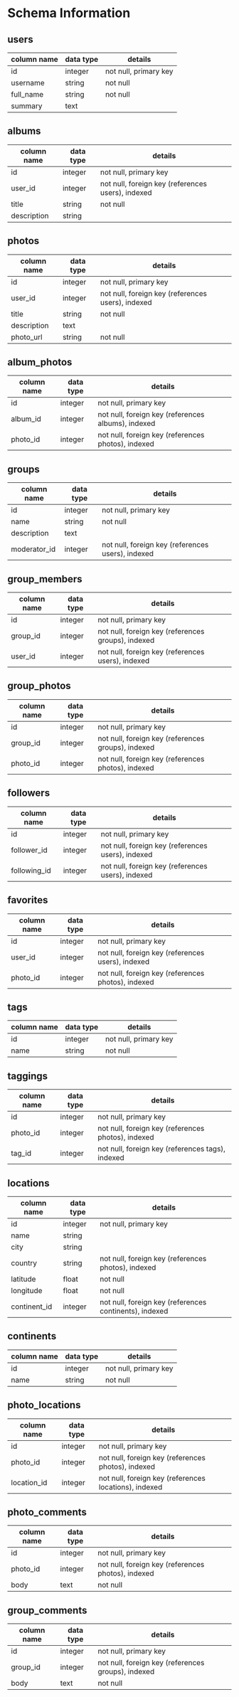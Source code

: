# Schema Information

## users
column name | data type | details
------------|-----------|-----------------------
id          | integer   | not null, primary key
username    | string    | not null
full_name   | string    | not null
summary     | text      |

## albums
column name | data type | details
------------|-----------|-----------------------
id          | integer   | not null, primary key
user_id     | integer   | not null, foreign key (references users), indexed
title       | string    | not null
description | string    |

## photos
column name | data type | details
------------|-----------|-----------------------
id          | integer   | not null, primary key
user_id     | integer   | not null, foreign key (references users), indexed
title       | string    | not null
description | text      |
photo_url   | string    | not null

## album_photos
column name | data type | details
------------|-----------|-----------------------
id          | integer   | not null, primary key
album_id    | integer   | not null, foreign key (references albums), indexed
photo_id    | integer   | not null, foreign key (references photos), indexed

## groups
column name | data type | details
------------|-----------|-----------------------
id          | integer   | not null, primary key
name        | string    | not null
description | text      |
moderator_id| integer   | not null, foreign key (references users), indexed

## group_members
column name | data type | details
------------|-----------|-----------------------
id          | integer   | not null, primary key
group_id    | integer   | not null, foreign key (references groups), indexed
user_id     | integer   | not null, foreign key (references users), indexed

## group_photos
column name | data type | details
------------|-----------|-----------------------
id          | integer   | not null, primary key
group_id    | integer   | not null, foreign key (references groups), indexed
photo_id    | integer   | not null, foreign key (references photos), indexed

## followers
column name | data type | details
------------|-----------|-----------------------
id          | integer   | not null, primary key
follower_id | integer   | not null, foreign key (references users), indexed
following_id| integer   | not null, foreign key (references users), indexed

## favorites
column name | data type | details
------------|-----------|-----------------------
id          | integer   | not null, primary key
user_id     | integer   | not null, foreign key (references users), indexed
photo_id    | integer   | not null, foreign key (references photos), indexed

## tags
column name | data type | details
------------|-----------|-----------------------
id          | integer   | not null, primary key
name        | string    | not null

## taggings
column name | data type | details
------------|-----------|-----------------------
id          | integer   | not null, primary key
photo_id    | integer   | not null, foreign key (references photos), indexed
tag_id      | integer   | not null, foreign key (references tags), indexed

## locations
column name | data type | details
------------|-----------|-----------------------
id          | integer   | not null, primary key
name        | string    |
city        | string    |
country     | string    | not null, foreign key (references photos), indexed
latitude    | float     | not null
longitude   | float     | not null
continent_id| integer   | not null, foreign key (references continents), indexed

## continents
column name | data type | details
------------|-----------|-----------------------
id          | integer   | not null, primary key
name        | string    | not null

## photo_locations
column name | data type | details
------------|-----------|-----------------------
id          | integer   | not null, primary key
photo_id    | integer   | not null, foreign key (references photos), indexed
location_id | integer   | not null, foreign key (references locations), indexed

## photo_comments
column name | data type | details
------------|-----------|-----------------------
id          | integer   | not null, primary key
photo_id    | integer   | not null, foreign key (references photos), indexed
body        | text      | not null

## group_comments
column name | data type | details
------------|-----------|-----------------------
id          | integer   | not null, primary key
group_id    | integer   | not null, foreign key (references groups), indexed
body        | text      | not null
